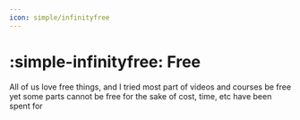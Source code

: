 ```yaml
---
icon: simple/infinityfree
---
```


# :simple-infinityfree: Free

All of us love free things, and I tried most part of videos and courses be free 
yet some parts cannot be free for the sake of cost, time, etc have been spent for
